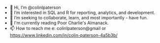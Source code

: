 - 👋 Hi, I’m @colinlpaterson
- 👀 I’m interested in SQL and R for reporting, analytics, and development.
- 💞️ I’m seeking to collaborate, learn, and most importantly - have fun.
- 📖 I'm currently reading Poor Charlie's Almanack.
- 📫 How to reach me e: colinlpaterson@gmail or https://www.linkedin.com/in/colin-paterson-4a5b3b/

<!---
colinlpaterson/colinlpaterson is a ✨ special ✨ repository because its `README.md` (this file) appears on your GitHub profile.
You can click the Preview link to take a look at your changes.
--->
